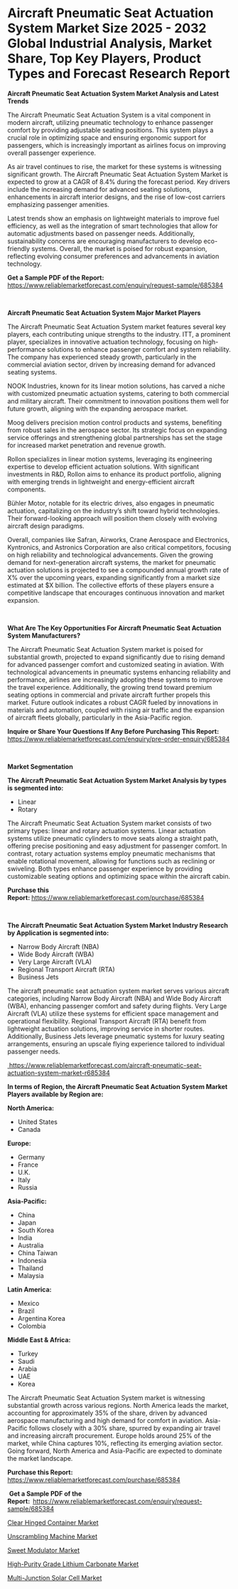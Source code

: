 <p><h1>Aircraft Pneumatic Seat Actuation System Market Size 2025 - 2032 Global Industrial Analysis, Market Share, Top Key Players, Product Types and Forecast Research Report</h1></p><p><strong>Aircraft Pneumatic Seat Actuation System Market Analysis and Latest Trends</strong></p>
<p><p>The Aircraft Pneumatic Seat Actuation System is a vital component in modern aircraft, utilizing pneumatic technology to enhance passenger comfort by providing adjustable seating positions. This system plays a crucial role in optimizing space and ensuring ergonomic support for passengers, which is increasingly important as airlines focus on improving overall passenger experience. </p><p>As air travel continues to rise, the market for these systems is witnessing significant growth. The Aircraft Pneumatic Seat Actuation System Market is expected to grow at a CAGR of 8.4% during the forecast period. Key drivers include the increasing demand for advanced seating solutions, enhancements in aircraft interior designs, and the rise of low-cost carriers emphasizing passenger amenities. </p><p>Latest trends show an emphasis on lightweight materials to improve fuel efficiency, as well as the integration of smart technologies that allow for automatic adjustments based on passenger needs. Additionally, sustainability concerns are encouraging manufacturers to develop eco-friendly systems. Overall, the market is poised for robust expansion, reflecting evolving consumer preferences and advancements in aviation technology.</p></p>
<p><strong>Get a Sample PDF of the Report:&nbsp;</strong> <a href="https://www.reliablemarketforecast.com/enquiry/request-sample/685384?utm_campaign=1899&utm_medium=2&utm_source=Github&utm_content=ia&utm_term=08012025&utm_id=aircraft-pneumatic-seat-actuation-system">https://www.reliablemarketforecast.com/enquiry/request-sample/685384</a></p>
<p>&nbsp;</p>
<p><strong>Aircraft Pneumatic Seat Actuation System Major Market Players</strong></p>
<p><p>The Aircraft Pneumatic Seat Actuation System market features several key players, each contributing unique strengths to the industry. ITT, a prominent player, specializes in innovative actuation technology, focusing on high-performance solutions to enhance passenger comfort and system reliability. The company has experienced steady growth, particularly in the commercial aviation sector, driven by increasing demand for advanced seating systems.</p><p>NOOK Industries, known for its linear motion solutions, has carved a niche with customized pneumatic actuation systems, catering to both commercial and military aircraft. Their commitment to innovation positions them well for future growth, aligning with the expanding aerospace market.</p><p>Moog delivers precision motion control products and systems, benefiting from robust sales in the aerospace sector. Its strategic focus on expanding service offerings and strengthening global partnerships has set the stage for increased market penetration and revenue growth.</p><p>Rollon specializes in linear motion systems, leveraging its engineering expertise to develop efficient actuation solutions. With significant investments in R&D, Rollon aims to enhance its product portfolio, aligning with emerging trends in lightweight and energy-efficient aircraft components.</p><p>Bühler Motor, notable for its electric drives, also engages in pneumatic actuation, capitalizing on the industry’s shift toward hybrid technologies. Their forward-looking approach will position them closely with evolving aircraft design paradigms.</p><p>Overall, companies like Safran, Airworks, Crane Aerospace and Electronics, Kyntronics, and Astronics Corporation are also critical competitors, focusing on high reliability and technological advancements. Given the growing demand for next-generation aircraft systems, the market for pneumatic actuation solutions is projected to see a compounded annual growth rate of X% over the upcoming years, expanding significantly from a market size estimated at $X billion. The collective efforts of these players ensure a competitive landscape that encourages continuous innovation and market expansion.</p></p>
<p>&nbsp;</p>
<p><strong>What Are The Key Opportunities For Aircraft Pneumatic Seat Actuation System Manufacturers?</strong></p>
<p><p>The Aircraft Pneumatic Seat Actuation System market is poised for substantial growth, projected to expand significantly due to rising demand for advanced passenger comfort and customized seating in aviation. With technological advancements in pneumatic systems enhancing reliability and performance, airlines are increasingly adopting these systems to improve the travel experience. Additionally, the growing trend toward premium seating options in commercial and private aircraft further propels this market. Future outlook indicates a robust CAGR fueled by innovations in materials and automation, coupled with rising air traffic and the expansion of aircraft fleets globally, particularly in the Asia-Pacific region.</p></p>
<p><strong>Inquire or Share Your Questions If Any Before Purchasing This Report:</strong> <a href="https://www.reliablemarketforecast.com/enquiry/pre-order-enquiry/685384?utm_campaign=1899&utm_medium=2&utm_source=Github&utm_content=ia&utm_term=08012025&utm_id=aircraft-pneumatic-seat-actuation-system">https://www.reliablemarketforecast.com/enquiry/pre-order-enquiry/685384</a></p>
<p>&nbsp;</p>
<p><strong>Market Segmentation</strong></p>
<p><strong>The Aircraft Pneumatic Seat Actuation System Market Analysis by types is segmented into:</strong></p>
<p><ul><li>Linear</li><li>Rotary</li></ul></p>
<p><p>The Aircraft Pneumatic Seat Actuation System market consists of two primary types: linear and rotary actuation systems. Linear actuation systems utilize pneumatic cylinders to move seats along a straight path, offering precise positioning and easy adjustment for passenger comfort. In contrast, rotary actuation systems employ pneumatic mechanisms that enable rotational movement, allowing for functions such as reclining or swiveling. Both types enhance passenger experience by providing customizable seating options and optimizing space within the aircraft cabin.</p></p>
<p><strong>Purchase this Report:&nbsp;</strong><a href="https://www.reliablemarketforecast.com/purchase/685384?utm_campaign=1899&utm_medium=2&utm_source=Github&utm_content=ia&utm_term=08012025&utm_id=aircraft-pneumatic-seat-actuation-system">https://www.reliablemarketforecast.com/purchase/685384</a></p>
<p>&nbsp;</p>
<p><strong>The Aircraft Pneumatic Seat Actuation System Market Industry Research by Application is segmented into:</strong></p>
<p><ul><li>Narrow Body Aircraft (NBA)</li><li>Wide Body Aircraft (WBA)</li><li>Very Large Aircraft (VLA)</li><li>Regional Transport Aircraft (RTA)</li><li>Business Jets</li></ul></p>
<p><p>The aircraft pneumatic seat actuation system market serves various aircraft categories, including Narrow Body Aircraft (NBA) and Wide Body Aircraft (WBA), enhancing passenger comfort and safety during flights. Very Large Aircraft (VLA) utilize these systems for efficient space management and operational flexibility. Regional Transport Aircraft (RTA) benefit from lightweight actuation solutions, improving service in shorter routes. Additionally, Business Jets leverage pneumatic systems for luxury seating arrangements, ensuring an upscale flying experience tailored to individual passenger needs.</p></p>
<p><a href="https://www.reliablemarketforecast.com/aircraft-pneumatic-seat-actuation-system-market-r685384?utm_campaign=1899&utm_medium=2&utm_source=Github&utm_content=ia&utm_term=08012025&utm_id=aircraft-pneumatic-seat-actuation-system">&nbsp;https://www.reliablemarketforecast.com/aircraft-pneumatic-seat-actuation-system-market-r685384</a></p>
<p><strong>In terms of Region, the Aircraft Pneumatic Seat Actuation System Market Players available by Region are:</strong></p>
<p>
    <p> <strong> North America: </strong>
        <ul>
            <li>United States</li>
            <li>Canada</li>
        </ul>
        </p> 
    <p> <strong> Europe: </strong>
        <ul>
            <li>Germany</li>
            <li>France</li>
            <li>U.K.</li>
            <li>Italy</li>
            <li>Russia</li>
        </ul>
        </p> 
    <p> <strong> Asia-Pacific: </strong>
        <ul>
            <li>China</li>
            <li>Japan</li>
            <li>South Korea</li>
            <li>India</li>
            <li>Australia</li>
            <li>China Taiwan</li>
            <li>Indonesia</li>
            <li>Thailand</li>
            <li>Malaysia</li>
        </ul>
        </p> 
    <p> <strong> Latin America: </strong>
        <ul>
            <li>Mexico</li>
            <li>Brazil</li>
            <li>Argentina Korea</li>
            <li>Colombia</li>
        </ul>
        </p> 
    <p> <strong> Middle East & Africa: </strong>
        <ul>
            <li>Turkey</li>
            <li>Saudi</li>
            <li>Arabia</li>
            <li>UAE</li>
            <li>Korea</li>
        </ul>
    </p>
    </p>
<p><p>The Aircraft Pneumatic Seat Actuation System market is witnessing substantial growth across various regions. North America leads the market, accounting for approximately 35% of the share, driven by advanced aerospace manufacturing and high demand for comfort in aviation. Asia-Pacific follows closely with a 30% share, spurred by expanding air travel and increasing aircraft procurement. Europe holds around 25% of the market, while China captures 10%, reflecting its emerging aviation sector. Going forward, North America and Asia-Pacific are expected to dominate the market landscape.</p></p>
<p><strong>Purchase this Report: </strong><a href="https://www.reliablemarketforecast.com/purchase/685384?utm_campaign=1899&utm_medium=2&utm_source=Github&utm_content=ia&utm_term=08012025&utm_id=aircraft-pneumatic-seat-actuation-system">https://www.reliablemarketforecast.com/purchase/685384</a></p>
<p>&nbsp;<strong>Get a Sample PDF of the Report:&nbsp;&nbsp;</strong><a href="https://www.reliablemarketforecast.com/enquiry/request-sample/685384?utm_campaign=1899&utm_medium=2&utm_source=Github&utm_content=ia&utm_term=08012025&utm_id=aircraft-pneumatic-seat-actuation-system">https://www.reliablemarketforecast.com/enquiry/request-sample/685384</a></p>
<p><strong></strong></p>
<p><p><a href="https://www.linkedin.com/pulse/clear-hinged-container-market-report-offers-financial-analysis-major-atpef?utm_campaign=1899&utm_medium=2&utm_source=Github&utm_content=ia&utm_term=08012025&utm_id=aircraft-pneumatic-seat-actuation-system">Clear Hinged Container Market</a></p><p><a href="https://www.linkedin.com/pulse/competitive-analysis-unscrambling-machine-market-strengths-7wj6f?utm_campaign=1899&utm_medium=2&utm_source=Github&utm_content=ia&utm_term=08012025&utm_id=aircraft-pneumatic-seat-actuation-system">Unscrambling Machine Market</a></p><p><a href="https://www.linkedin.com/pulse/sweet-modulator-market-analysis-report-key-players-overview-58-cagr-forecast-dmcdf?utm_campaign=1899&utm_medium=2&utm_source=Github&utm_content=ia&utm_term=08012025&utm_id=aircraft-pneumatic-seat-actuation-system">Sweet Modulator Market</a></p><p><a href="https://www.linkedin.com/pulse/strategic-forecast-high-purity-grade-lithium-carbonate-market-tglgc?utm_campaign=1899&utm_medium=2&utm_source=Github&utm_content=ia&utm_term=08012025&utm_id=aircraft-pneumatic-seat-actuation-system">High-Purity Grade Lithium Carbonate Market</a></p><p><a href="https://www.linkedin.com/pulse/key-drivers-multi-junction-solar-cell-market-expansion-2025-2032-tfi2e?utm_campaign=1899&utm_medium=2&utm_source=Github&utm_content=ia&utm_term=08012025&utm_id=aircraft-pneumatic-seat-actuation-system">Multi-Junction Solar Cell Market</a></p></p>